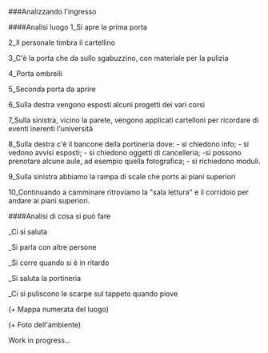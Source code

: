 ###Analizzando l'ingresso

####Analisi luogo
1_Si apre la prima porta 

2_Il personale timbra il cartellino

3_C'è la porta che da sullo sgabuzzino, con materiale per la pulizia

4_Porta ombrelli

5_Seconda porta da aprire

6_Sulla destra vengono esposti alcuni progetti dei vari corsi

7_Sulla sinistra, vicino la parete, vengono applicati cartelloni per ricordare di eventi inerenti l'università

8_Sulla destra c'è il bancone della portineria dove: - si chiedono info; - si vedono avvisi esposti; - si chiedono oggetti di cancelleria; -si possono prenotare alcune aule, ad esempio quella fotografica; - si richiedono moduli.

9_Sulla sinistra abbiamo la rampa di scale che ports ai piani superiori

10_Continuando a camminare ritroviamo la "sala lettura" e il corridoio per andare ai piani superiori. 


####Analisi di cosa si può fare

_Ci si saluta

_Si parla con altre persone 

_Si corre quando si è in ritardo

_Si saluta la portineria 

_Ci si puliscono le scarpe sul tappeto quando piove 

(+ Mappa numerata del luogo) 

(+ Foto dell'ambiente) 

Work in progress...

